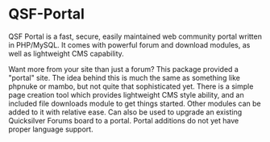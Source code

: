 QSF-Portal
==========

QSF Portal is a fast, secure, easily maintained web community portal written in PHP/MySQL. It comes with powerful forum and download modules, as well as lightweight CMS capability.

Want more from your site than just a forum? This package provided a "portal" site. The idea behind this is much the same as something like phpnuke or mambo, but not quite that sophisticated yet. There is a simple page creation tool which provides lightweight CMS style ability, and an included file downloads module to get things started. Other modules can be added to it with relative ease. Can also be used to upgrade an existing Quicksilver Forums board to a portal. Portal additions do not yet have proper language support. 
